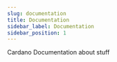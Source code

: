 ```yaml
---
slug: documentation
title: Documentation
sidebar_label: Documentation
sidebar_position: 1
---
```


Cardano Documentation about stuff
